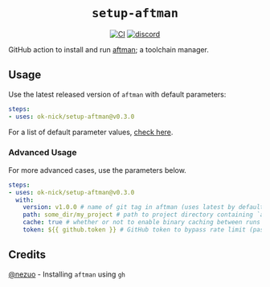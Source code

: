<div align="center">
  <h1><code>setup-aftman</code></h1>
  <p>
    <a href="https://github.com/ok-nick/setup-aftman/actions?query=workflow%3ACI"><img src="https://github.com/ok-nick/setup-aftman/workflows/CI/badge.svg" alt="CI" /></a>
    <a href="https://discord.gg/w9Bc6xH7uC"><img src="https://img.shields.io/discord/834969350061424660?label=discord" alt="discord" /></a>
  </p>
</div>

GitHub action to install and run [aftman](https://github.com/LPGhatguy/aftman); a toolchain manager.

## Usage
Use the latest released version of `aftman` with default parameters:
```yaml
steps:
- uses: ok-nick/setup-aftman@v0.3.0
```
For a list of default parameter values, [check here](https://github.com/ok-nick/setup-aftman/blob/main/action.yml#L5-L25).

### Advanced Usage
For more advanced cases, use the parameters below.
```yaml
steps:
- uses: ok-nick/setup-aftman@v0.3.0
  with:
    version: v1.0.0 # name of git tag in aftman (uses latest by default)
    path: some_dir/my_project # path to project directory containing `aftman.toml` (uses current directory by default)
    cache: true # whether or not to enable binary caching between runs (true by default)
    token: ${{ github.token }} # GitHub token to bypass rate limit (passed by default)
```

## Credits
[@nezuo](https://github.com/nezuo) - Installing `aftman` using `gh`
